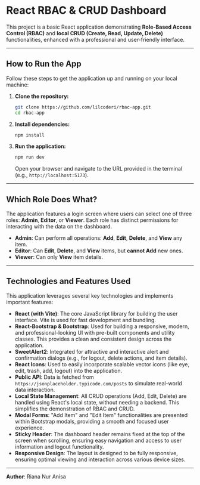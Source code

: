 # React RBAC & CRUD Dashboard

This project is a basic React application demonstrating **Role-Based Access Control (RBAC)** and **local CRUD (Create, Read, Update, Delete)** functionalities, enhanced with a professional and user-friendly interface.

---

## How to Run the App

Follow these steps to get the application up and running on your local machine:

1.  **Clone the repository:**

    ```bash
    git clone https://github.com/lilcoderi/rbac-app.git
    cd rbac-app
    ```

2.  **Install dependencies:**

    ```bash
    npm install
    ```

3.  **Run the application:**

    ```bash
    npm run dev
    ```

    Open your browser and navigate to the URL provided in the terminal (e.g., `http://localhost:5173`).

---

## Which Role Does What?

The application features a login screen where users can select one of three roles: **Admin**, **Editor**, or **Viewer**. Each role has distinct permissions for interacting with the data on the dashboard.

* **Admin**: Can perform all operations: **Add**, **Edit**, **Delete**, and **View** any item.
* **Editor**: Can **Edit**, **Delete**, and **View** items, but **cannot Add** new ones.
* **Viewer**: Can only **View** item details.

---

## Technologies and Features Used

This application leverages several key technologies and implements important features:

* **React (with Vite)**: The core JavaScript library for building the user interface. Vite is used for fast development and bundling.
* **React-Bootstrap & Bootstrap**: Used for building a responsive, modern, and professional-looking UI with pre-built components and utility classes. This provides a clean and consistent design across the application.
* **SweetAlert2**: Integrated for attractive and interactive alert and confirmation dialogs (e.g., for logout, delete actions, and item details).
* **React Icons**: Used to easily incorporate scalable vector icons (like eye, edit, trash, add, logout) into the application.
* **Public API**: Data is fetched from `https://jsonplaceholder.typicode.com/posts` to simulate real-world data interaction.
* **Local State Management**: All CRUD operations (Add, Edit, Delete) are handled using React's local state, without needing a backend. This simplifies the demonstration of RBAC and CRUD.
* **Modal Forms**: "Add Item" and "Edit Item" functionalities are presented within Bootstrap modals, providing a smooth and focused user experience.
* **Sticky Header**: The dashboard header remains fixed at the top of the screen when scrolling, ensuring easy navigation and access to user information and logout functionality.
* **Responsive Design**: The layout is designed to be fully responsive, ensuring optimal viewing and interaction across various device sizes.

---

**Author**: Riana Nur Anisa